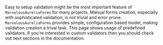 Easy to setup validation might be the most important feature of `MarvelousAureliaForms` for many projects. Manual forms creation, especially with sophisticated validation, is not trivial
and error prone. `MarvelousAureliaForms` provides simple, configuration based model, making validation creation a trival task. This page shows usage of predefined validators. 
If you're interested in custom validators then you should check out next sections in the documentation.